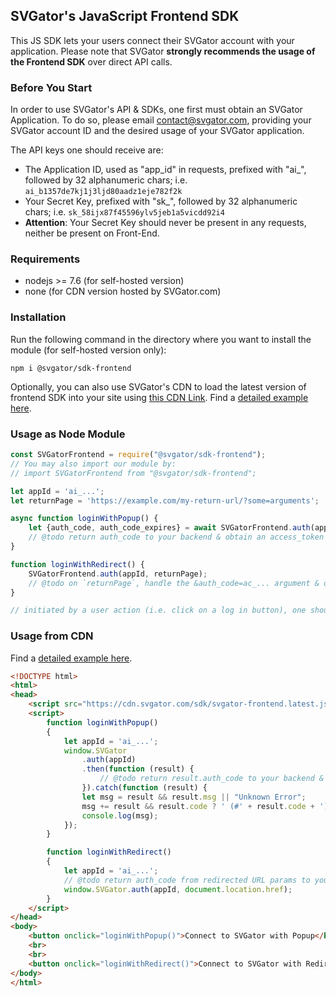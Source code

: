 ## SVGator's JavaScript Frontend SDK

This JS SDK lets your users connect their SVGator account with your application. Please note that SVGator **strongly recommends the usage of the Frontend SDK** over direct API calls.

### Before You Start

In order to use SVGator's API & SDKs, one first must obtain an SVGator Application. To do so, please email [contact@svgator.com](mailto:contact@svgator.com?subject=SVGator%20Application%20Request&body=Dear%20Support%2C%0D%0A%0D%0AMy%20name%20is%20%5BJOHN%2FJANE%20DOE%5D%20from%20%5BCOMPANY%2C%20INC.%5D.%0D%0APlease%20add%20an%20SVGator%20application%20to%20my%20account%20of%20%5BEMAIL%40COMPANY.COM%5D%2C%20in%20order%20to%20offer%20my%20users%20to%20connect%20their%20SVGator%20accounts%20with%20my%20software.), providing your SVGator account ID and the desired usage of your SVGator application.

The API keys one should receive are:
- The Application ID, used as "app_id" in requests, prefixed with "ai_", followed by 32 alphanumeric chars; i.e. `ai_b1357de7kj1j3ljd80aadz1eje782f2k`  
- Your Secret Key, prefixed with "sk_", followed by 32 alphanumeric chars; i.e. `sk_58ijx87f45596ylv5jeb1a5vicdd92i4`
- **Attention**: Your Secret Key should never be present in any requests, neither be present on Front-End. 

### Requirements

- nodejs >= 7.6 (for self-hosted version)
- none (for CDN version hosted by SVGator.com)

### Installation

Run the following command in the directory where you want to install the module (for self-hosted version only):
```
npm i @svgator/sdk-frontend
```

Optionally, you can also use SVGator's CDN to load the latest version of frontend SDK into your site using [this CDN Link](https://cdn.svgator.com/sdk/svgator-frontend.latest.js). Find a [detailed example here](./example.html).

### Usage as Node Module

```js
const SVGatorFrontend = require("@svgator/sdk-frontend");
// You may also import our module by:
// import SVGatorFrontend from "@svgator/sdk-frontend";

let appId = 'ai_...';
let returnPage = 'https://example.com/my-return-url/?some=arguments';

async function loginWithPopup() {
    let {auth_code, auth_code_expires} = await SVGatorFrontend.auth(appId);
    // @todo return auth_code to your backend & obtain an access_token with it
}

function loginWithRedirect() {
    SVGatorFrontend.auth(appId, returnPage);
    // @todo on `returnPage`, handle the &auth_code=ac_... argument & obtain an access_token using it
}

// initiated by a user action (i.e. click on a log in button), one should call loginWithPopup() OR loginWithRedirect(), mapped to a 
```

### Usage from CDN
 Find a [detailed example here](./example.html).

```html
<!DOCTYPE html>
<html>
<head>
    <script src="https://cdn.svgator.com/sdk/svgator-frontend.latest.js"></script>
    <script>
        function loginWithPopup()
        {
            let appId = 'ai_...';
            window.SVGator
                .auth(appId)
                .then(function (result) {
                    // @todo return result.auth_code to your backend & obtain an access_token with it
                }).catch(function (result) {
                let msg = result && result.msg || "Unknown Error";
                msg += result && result.code ? ' (#' + result.code + ')' : '';
                console.log(msg);
            });
        }

        function loginWithRedirect()
        {
            let appId = 'ai_...';
            // @todo return auth_code from redirected URL params to your backend & obtain an access_token with it
            window.SVGator.auth(appId, document.location.href);
        }
    </script>
</head>
<body>
    <button onclick="loginWithPopup()">Connect to SVGator with Popup</button>
    <br>
    <br>
    <button onclick="loginWithRedirect()">Connect to SVGator with Redirect</button>    
</body>
</html>
```
